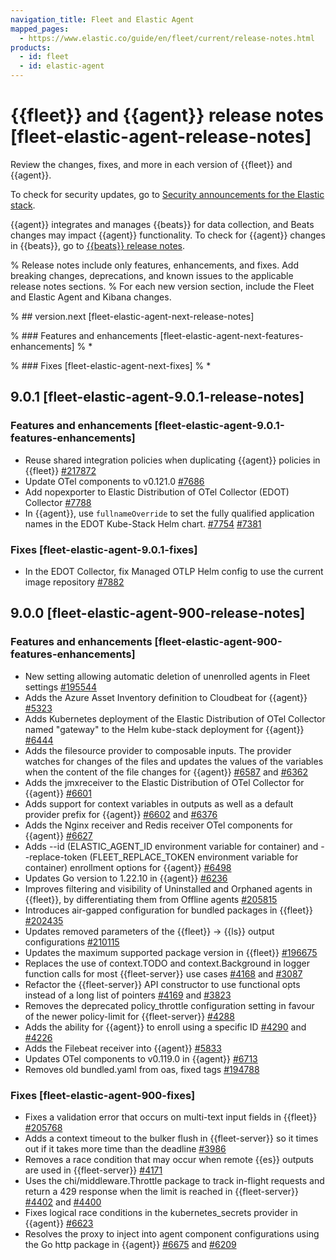 ```yaml
---
navigation_title: Fleet and Elastic Agent
mapped_pages:
  - https://www.elastic.co/guide/en/fleet/current/release-notes.html
products:
  - id: fleet
  - id: elastic-agent
---
```


# {{fleet}} and {{agent}} release notes [fleet-elastic-agent-release-notes]

Review the changes, fixes, and more in each version of {{fleet}} and {{agent}}.

To check for security updates, go to [Security announcements for the Elastic stack](https://discuss.elastic.co/c/announcements/security-announcements/31).

{{agent}} integrates and manages {{beats}} for data collection, and Beats changes may impact {{agent}} functionality. To check for {{agent}} changes in {{beats}}, go to [{{beats}} release notes](beats://release-notes/index.md).

% Release notes include only features, enhancements, and fixes. Add breaking changes, deprecations, and known issues to the applicable release notes sections.
% For each new version section, include the Fleet and Elastic Agent and Kibana changes.

% ## version.next [fleet-elastic-agent-next-release-notes]

% ### Features and enhancements [fleet-elastic-agent-next-features-enhancements]
% *

% ### Fixes [fleet-elastic-agent-next-fixes]
% *

## 9.0.1 [fleet-elastic-agent-9.0.1-release-notes]

### Features and enhancements [fleet-elastic-agent-9.0.1-features-enhancements]

* Reuse shared integration policies when duplicating {{agent}} policies in {{fleet}} [#217872](https://github.com/elastic/kibana/pull/217872)
* Update OTel components to v0.121.0 [#7686]({{agent-pull}}7686)
* Add nopexporter to Elastic Distribution of OTel Collector (EDOT) Collector [#7788]({{agent-pull}}7788)
* In {{agent}}, use `fullnameOverride` to set the fully qualified application names in the EDOT Kube-Stack Helm chart. [#7754]({{agent-pull}}7754) [#7381]({{agent-issue}}7381)

### Fixes [fleet-elastic-agent-9.0.1-fixes]
* In the EDOT Collector, fix Managed OTLP Helm config to use the current image repository [#7882]({{agent-pull}}7882)

## 9.0.0 [fleet-elastic-agent-900-release-notes]

### Features and enhancements [fleet-elastic-agent-900-features-enhancements]
* New setting allowing automatic deletion of unenrolled agents in Fleet settings [#195544]({{kib-pull}}195544)
* Adds the Azure Asset Inventory definition to Cloudbeat for {{agent}} [#5323]({{agent-pull}}5323)
* Adds Kubernetes deployment of the Elastic Distribution of OTel Collector named "gateway" to the Helm kube-stack deployment for {{agent}} [#6444]({{agent-pull}}6444)
* Adds the filesource provider to composable inputs. The provider watches for changes of the files and updates the values of the variables when the content of the file changes for {{agent}} [#6587]({{agent-pull}}6587) and [#6362]({{agent-issue}}6362)
* Adds the jmxreceiver to the Elastic Distribution of OTel Collector for {{agent}} [#6601]({{agent-pull}}6601)
* Adds support for context variables in outputs as well as a default provider prefix for {{agent}} [#6602]({{agent-pull}}6602) and [#6376]({{agent-issue}}6376)
* Adds the Nginx receiver and Redis receiver OTel components for {{agent}} [#6627]({{agent-pull}}6627)
* Adds --id (ELASTIC_AGENT_ID environment variable for container) and --replace-token (FLEET_REPLACE_TOKEN environment variable for container) enrollment options for {{agent}} [#6498]({{agent-pull}}6498)
* Updates Go version to 1.22.10 in {{agent}} [#6236]({{agent-pull}}6236)
* Improves filtering and visibility of Uninstalled and Orphaned agents in {{fleet}}, by differentiating them from Offline agents [#205815]({{kib-pull}}205815)
* Introduces air-gapped configuration for bundled packages in {{fleet}} [#202435]({{kib-pull}}202435)
* Updates removed parameters of the {{fleet}} -> {{ls}} output configurations [#210115]({{kib-pull}}210115)
* Updates the maximum supported package version in {{fleet}} [#196675]({{kib-pull}}196675)
* Replaces the use of context.TODO and context.Background in logger function calls for most {{fleet-server}} use cases [#4168]({{fleet-server-pull}}4168) and [#3087]({{fleet-server-issue}}3087)
* Refactor the {{fleet-server}} API constructor to use functional opts instead of a long list of pointers [#4169]({{fleet-server-pull}}4169) and [#3823]({{fleet-server-issue}}3823)
* Removes the deprecated policy_throttle configuration setting in favour of the newer policy-limit for {{fleet-server}} [#4288]({{fleet-server-pull}}4288)
* Adds the ability for {{agent}} to enroll using a specific ID [#4290]({{fleet-server-pull}}4290) and [#4226]({{fleet-server-issue}}4226)
* Adds the Filebeat receiver into {{agent}} [#5833]({{agent-pull}}5833)
* Updates OTel components to v0.119.0 in {{agent}} [#6713]({{agent-pull}}6713)
* Removes old bundled.yaml from oas, fixed tags [#194788]({{kib-pull}}194788)

### Fixes [fleet-elastic-agent-900-fixes]
* Fixes a validation error that occurs on multi-text input fields in {{fleet}} [#205768]({{kib-pull}}205768)
* Adds a context timeout to the bulker flush in {{fleet-server}} so it times out if it takes more time than the deadline [#3986]({{fleet-server-pull}}3986)
* Removes a race condition that may occur when remote {{es}} outputs are used in {{fleet-server}} [#4171]({{fleet-server-pull}}4171)
* Uses the chi/middleware.Throttle package to track in-flight requests and return a 429 response when the limit is reached in {{fleet-server}} [#4402]({{fleet-server-pull}}4402) and [#4400]({{fleet-server-issue}}4400)
* Fixes logical race conditions in the kubernetes_secrets provider in {{agent}} [#6623]({{agent-pull}}6623)
* Resolves the proxy to inject into agent component configurations using the Go http package in {{agent}} [#6675]({{agent-pull}}6675) and [#6209]({{agent-issue}}6209)




